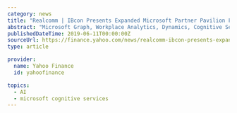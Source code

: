 ```yaml
---
category: news
title: "Realcomm | IBcon Presents Expanded Microsoft Partner Pavilion Featuring 25+ Microsoft Partners"
abstract: "Microsoft Graph, Workplace Analytics, Dynamics, Cognitive Services, and more. “Our Realcomm | IBcon Expo is where you will find state-of-the-art technology products and services specifically for the commercial, corporate, government and institutional ..."
publishedDateTime: 2019-06-11T00:00:00Z
sourceUrl: https://finance.yahoo.com/news/realcomm-ibcon-presents-expanded-microsoft-163500516.html
type: article

provider:
  name: Yahoo Finance
  id: yahoofinance

topics:
  - AI
  - microsoft cognitive services
---
```

